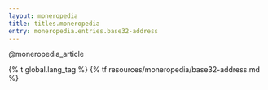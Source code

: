 ```yaml
---
layout: moneropedia
title: titles.moneropedia
entry: moneropedia.entries.base32-address
---
```


@moneropedia_article

{% t global.lang_tag %}
{% tf resources/moneropedia/base32-address.md %}
